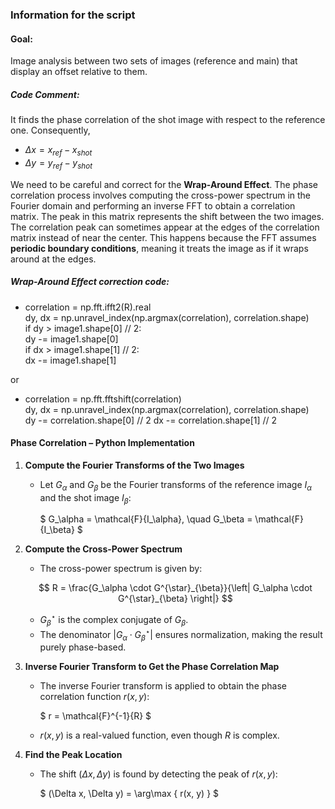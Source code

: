 ### Information for the script

#### Goal:
Image analysis between two sets of images (reference and main) that display an offset relative to them.

##### Code Comment:

It finds the phase correlation of the shot image with respect to the reference one. Consequently,
- $\Delta x=x_{ref}-x_{shot}$
- $\Delta y=y_{ref}-y_{shot}$


We need to be careful and correct for the $\textbf{Wrap-Around Effect}$. Τhe phase correlation process involves computing the cross-power spectrum in the Fourier domain and performing an inverse FFT to obtain a correlation matrix. The peak in this matrix represents the shift between the two images. The correlation peak can sometimes appear at the edges of the correlation matrix instead of near the center. This happens because the FFT assumes $\textbf{periodic boundary conditions}$, meaning it treats the image as if it wraps around at the edges.

##### Wrap-Around Effect correction code:

-   correlation = np.fft.ifft2(R).real<br>
    dy, dx = np.unravel_index(np.argmax(correlation), correlation.shape)  
    if dy > image1.shape[0] // 2:<br>
         dy -= image1.shape[0]<br>
    if dx > image1.shape[1] // 2:<br>
        dx -= image1.shape[1]

or

-   correlation = np.fft.fftshift(correlation)<br>
    dy, dx = np.unravel_index(np.argmax(correlation), correlation.shape)  
    dy -= correlation.shape[0] // 2
    dx -= correlation.shape[1] // 2

#### Phase Correlation – Python Implementation

1. **Compute the Fourier Transforms of the Two Images**
   - Let $G_{\alpha}$ and $G_{\beta}$ be the Fourier transforms of the reference image $I_\alpha$ and the shot image $I_\beta$:
   
     $
     G_\alpha = \mathcal{F}\{I_\alpha\}, \quad G_\beta = \mathcal{F}\{I_\beta\}
     $

2. **Compute the Cross-Power Spectrum**
   - The cross-power spectrum is given by:
   
     
    $$
    R = \frac{G_\alpha \cdot G^{\star}_{\beta}}{\left| G_\alpha \cdot G^{\star}_{\beta} \right|}
    $$
     
   
   - $G^{\star}_{\beta}$ is the complex conjugate of $G_{\beta}$.
   - The denominator $\left| G_\alpha \cdot G^{\star}_{\beta} \right|$ ensures normalization, making the result purely phase-based.

3. **Inverse Fourier Transform to Get the Phase Correlation Map**
   - The inverse Fourier transform is applied to obtain the phase correlation function $r(x,y)$:
   
     $
     r = \mathcal{F}^{-1}\{R\}
     $
   
   - $r(x,y)$ is a real-valued function, even though $R$ is complex.

4. **Find the Peak Location**
   - The shift $(\Delta x, \Delta y)$ is found by detecting the peak of $r(x,y)$:
   
     $
     (\Delta x, \Delta y) = \arg\max \{ r(x, y) \}
     $


